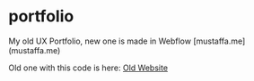 # portfolio
My old UX Portfolio, new one is made in Webflow [mustaffa.me] (mustaffa.me)

Old one with this code is here:
[Old Website](xenodochial-wescoff-7fba8a.netlify.app)
